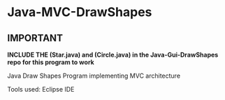 # Java-MVC-DrawShapes
## IMPORTANT
**INCLUDE THE (Star.java) and (Circle.java) in the Java-Gui-DrawShapes repo for this program to work**

Java Draw Shapes Program implementing MVC architecture

Tools used:
Eclipse IDE
